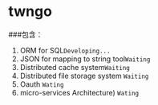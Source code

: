 # twngo 

###包含：
1. ORM for SQL`Developing...`
2. JSON for mapping to string tool`Waiting`
3. Distributed cache system`Waiting`
4. Distributed file storage system `Waiting`
5. Oauth `Wating`
6. micro-services Architecture) `Wating`
